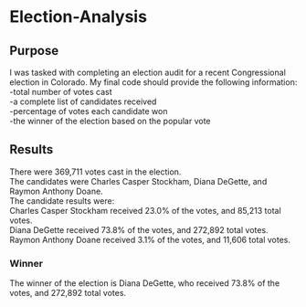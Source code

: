 # Election-Analysis
## Purpose
I was tasked with completing an election audit for a recent Congressional election in Colorado.
My final code should provide the following information:
-total number of votes cast\
-a complete list of candidates received\
-percentage of votes each candidate won\
-the winner of the election based on the popular vote
## Results
There were 369,711 votes cast in the election.\
The candidates were Charles Casper Stockham, Diana DeGette, and Raymon Anthony Doane.\
The candidate results were:\
Charles Casper Stockham received 23.0% of the votes, and 85,213 total votes.\
Diana DeGette received 73.8% of the votes, and 272,892 total votes.\
Raymon Anthony Doane received 3.1% of the votes, and 11,606 total votes.
### Winner
The winner of the election is Diana DeGette, who received 73.8% of the votes, and 272,892 total votes.
